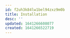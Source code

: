 ```yaml
---
id: f2uh3k84lw1bel94zxz9m0b
title: Installation
desc: ''
updated: 1641266608077
created: 1641266522719
---
```



